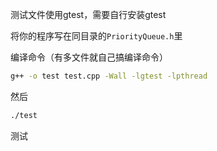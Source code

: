 测试文件使用gtest，需要自行安装gtest

将你的程序写在同目录的`PriorityQueue.h`里

编译命令（有多文件就自己搞编译命令）

```bash
g++ -o test test.cpp -Wall -lgtest -lpthread
```

然后

```bash
./test
```

测试